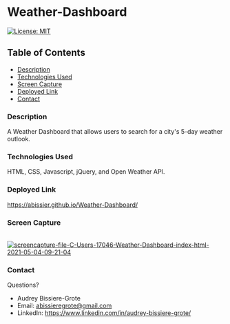 # Weather-Dashboard
[![License: MIT](https://img.shields.io/badge/License-MIT-yellow.svg)](https://opensource.org/licenses/MIT)

## Table of Contents
* [Description](#description)
* [Technologies Used](#technologies-used)
* [Screen Capture](#Screen-Capture)
* [Deployed Link](#Deployed-Link)
* [Contact](#contact)

### Description 
A Weather Dashboard that allows users to search for a city's 5-day weather outlook. 

### Technologies Used
HTML, CSS, Javascript, jQuery, and Open Weather API. 

### Deployed Link
https://abissier.github.io/Weather-Dashboard/ 

### Screen Capture
<br>
<a href="https://ibb.co/w4PTGwx"><img src="https://i.ibb.co/x6By9fR/screencapture-file-C-Users-17046-Weather-Dashboard-index-html-2021-05-04-09-21-04.png" alt="screencapture-file-C-Users-17046-Weather-Dashboard-index-html-2021-05-04-09-21-04" border="0"></a>

### Contact 
Questions? 

* Audrey Bissiere-Grote
* Email: abissieregrote@gmail.com
* LinkedIn: https://www.linkedin.com/in/audrey-bissiere-grote/
